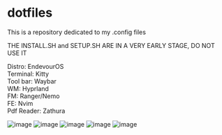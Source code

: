 # dotfiles
This is a repository dedicated to my .config files  

THE INSTALL.SH and SETUP.SH ARE IN A VERY EARLY STAGE, DO NOT USE IT

Distro: EndevourOS  
Terminal: Kitty   
Tool bar: Waybar  
WM: Hyprland  
FM: Ranger/Nemo  
FE: Nvim  
Pdf Reader: Zathura  

![image](https://github.com/gaaelgarciia/dotfiles/assets/142544263/79f7ee9c-4ab1-4b53-92a8-35e3c2fc3e40)
![image](https://github.com/gaaelgarciia/dotfiles/assets/142544263/4b3c2ac1-3576-4ef5-8e29-a8e634dd7207)
![image](https://github.com/gaaelgarciia/dotfiles/assets/142544263/fec8a0c3-dc02-43f0-8d51-fe381e987426)
![image](https://github.com/gaaelgarciia/dotfiles/assets/142544263/62570931-dbe7-4193-8e35-bd30840462e4)
![image](https://github.com/gaaelgarciia/dotfiles/assets/142544263/d1f01371-9e17-4efe-87f3-0460fa1dd217)

